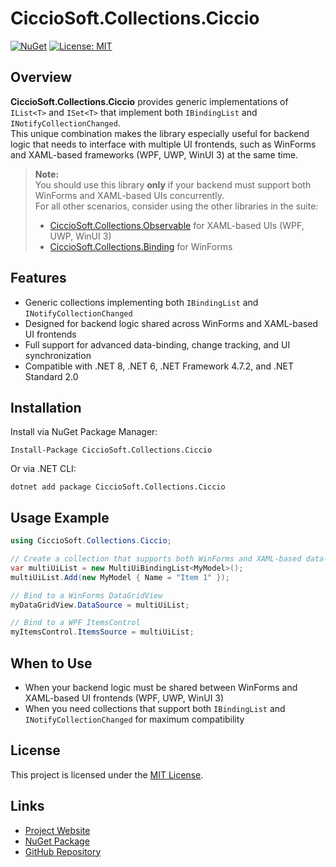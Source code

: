 ﻿# CiccioSoft.Collections.Ciccio

[![NuGet](https://img.shields.io/nuget/vpre/CiccioSoft.Collections.Ciccio.svg)](https://www.nuget.org/packages/CiccioSoft.Collections.Ciccio/)
[![License: MIT](https://img.shields.io/badge/License-MIT-green.svg)](../LICENSE.TXT)

## Overview

**CiccioSoft.Collections.Ciccio** provides generic implementations of `IList<T>` and `ISet<T>` that implement both `IBindingList` and `INotifyCollectionChanged`.  
This unique combination makes the library especially useful for backend logic that needs to interface with multiple UI frontends, such as WinForms and XAML-based frameworks (WPF, UWP, WinUI 3) at the same time.

> **Note:**  
> You should use this library **only** if your backend must support both WinForms and XAML-based UIs concurrently.  
> For all other scenarios, consider using the other libraries in the suite:
> - [CiccioSoft.Collections.Observable](https://www.nuget.org/packages/CiccioSoft.Collections.Observable/) for XAML-based UIs (WPF, UWP, WinUI 3)
> - [CiccioSoft.Collections.Binding](https://www.nuget.org/packages/CiccioSoft.Collections.Binding/) for WinForms

## Features

- Generic collections implementing both `IBindingList` and `INotifyCollectionChanged`
- Designed for backend logic shared across WinForms and XAML-based UI frontends
- Full support for advanced data-binding, change tracking, and UI synchronization
- Compatible with .NET 8, .NET 6, .NET Framework 4.7.2, and .NET Standard 2.0

## Installation

Install via NuGet Package Manager:
```
Install-Package CiccioSoft.Collections.Ciccio
```

Or via .NET CLI:
```
dotnet add package CiccioSoft.Collections.Ciccio
```

## Usage Example
```csharp
using CiccioSoft.Collections.Ciccio;

// Create a collection that supports both WinForms and XAML-based data-binding
var multiUiList = new MultiUiBindingList<MyModel>();
multiUiList.Add(new MyModel { Name = "Item 1" });

// Bind to a WinForms DataGridView
myDataGridView.DataSource = multiUiList;

// Bind to a WPF ItemsControl
myItemsControl.ItemsSource = multiUiList;
```

## When to Use

- When your backend logic must be shared between WinForms and XAML-based UI frontends (WPF, UWP, WinUI 3)
- When you need collections that support both `IBindingList` and `INotifyCollectionChanged` for maximum compatibility

## License

This project is licensed under the [MIT License](../LICENSE.TXT).

## Links

- [Project Website](https://francescocrimi.github.io/CiccioSoft.Collections/)
- [NuGet Package](https://www.nuget.org/packages/CiccioSoft.Collections.Ciccio/)
- [GitHub Repository](https://github.com/FrancescoCrimi/CiccioSoft.Collections)
